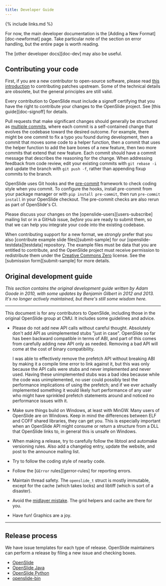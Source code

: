 ```yaml
---
title: Developer Guide
---
```


{% include links.md %}

For now, the main developer documentation is the
[Adding a New Format][doc-newformat] page.  Take particular note of the
section on error handling, but the entire page is worth reading.

The [other developer docs][doc-dev] may also be useful.


## Contributing your code

First, if you are a new contributor to open-source software, please read
[this introduction][rjones] to contributing patches upstream.  Some of the
technical details are obsolete, but the general principles are still valid.

Every contribution to OpenSlide must include a signoff certifying that you
have the right to contribute your changes to the OpenSlide project.  See
[this guide][doc-signoff] for details.

Pull requests that make significant changes should generally be structured
as [multiple commits][rjones-splitting-commits], where each commit is a
self-contained change that evolves the codebase toward the desired outcome.
For example, there might be one commit to fix a typo you found during
development, then a commit that moves some code to a helper function, then a
commit that uses the helper function to add the bare bones of a new feature,
then two more commits that extend that new feature.  Each commit should have
a commit message that describes the reasoning for the change.  When
addressing feedback from code review, edit your existing commits with `git
rebase -i` and update the branch with `git push -f`, rather than appending
fixup commits to the branch.

OpenSlide uses Git hooks and the [pre-commit][pre-commit] framework to
check coding style when you commit.  To configure the hooks, install
pre-commit from your package manager or with `pip install pre-commit`, then
run `pre-commit install` in your OpenSlide checkout.  The pre-commit checks
are also rerun as part of OpenSlide's CI.

Please discuss your changes on the [openslide-users][users-subscribe]
mailing list or in a GitHub issue, *before* you are ready to submit them, so
that we can help you integrate your code into the existing codebase.

When contributing support for a new format, we *strongly* prefer that you
also [contribute example slide files][submit-sample] for our
[openslide-testdata][testdata] repository.  The example files must be data
that you are entitled to contribute, and the OpenSlide project must receive
permission to redistribute them under the [Creative Commons Zero][cc0]
license.  See the [submission form][submit-sample] for more details.

[rjones]: https://people.redhat.com/~rjones/how-to-supply-code-to-open-source-projects/
[rjones-splitting-commits]: https://people.redhat.com/~rjones/how-to-supply-code-to-open-source-projects/#split_patches
[pre-commit]: https://pre-commit.com/
[cc0]: https://creativecommons.org/publicdomain/zero/1.0/legalcode


## Original development guide

_This section contains the original development guide written by Adam Goode
in 2010, with some updates by Benjamin Gilbert in 2012 and 2013.  It's no
longer actively maintained, but there's still some wisdom here._

---

This document is for any contributors to OpenSlide, including those in
the original OpenSlide group at CMU. It includes some guidelines and
advice.

* Please do not add new API calls without careful thought. Absolutely
  don't add API as unimplemented stubs "just in case". OpenSlide so
  far has been backward compatible in terms of ABI, and part of this
  comes from carefully adding new API only as needed. Removing a bad
  API will come at the cost of binary compatibility.

  I was able to effectively remove the prefetch API without breaking
  ABI by making it a compile time error to link against it, but this
  was only because the API calls were stubs and never implemented and
  never used. Having these unimplemented stubs was a bad idea because
  while the code was unimplemented, no user could possibly test the
  performance implications of using the prefetch; and if we ever
  actually implemented something it would likely hurt performance of
  any user who might have sprinkled prefetch statements around and
  noticed no performance issues with it.

* Make sure things build on Windows, at least with MinGW. Many users
  of OpenSlide are on Windows. Keep in mind the differences between ELF
  and COFF shared libraries, they can get you. This is especially
  important when an OpenSlide API might consume or return a structure
  from a DLL that OpenSlide links to, in general this is unsafe on Windows.

* When making a release, try to carefully follow the libtool
  and automake versioning rules. Also add a changelog entry, update
  the website, and post to the announce mailing list.

* Try to follow the coding style of nearby code.

* Follow the [`GError` rules][gerror-rules] for reporting errors.

* Maintain thread safety. The `openslide_t` struct is mostly immutable,
  except for the cache (which takes locks) and libtiff (which is sort
  of a disaster).

* Avoid the [midlayer mistake](https://lwn.net/Articles/336262/). The grid
  helpers and cache are there for you.

* Have fun! Graphics are a joy.

---


## Release process

We have issue templates for each type of release.  OpenSlide maintainers can
perform a release by filing a new issue and checking boxes.

- [OpenSlide](https://github.com/openslide/openslide/blob/main/.github/maintainer/README.md)
- [OpenSlide Java](https://github.com/openslide/openslide-java/blob/main/.github/maintainer/README.md)
- [OpenSlide Python](https://github.com/openslide/openslide-python/blob/main/.github/maintainer/README.md)
- [openslide-bin](https://github.com/openslide/openslide-bin/blob/main/.github/maintainer/README.md)
